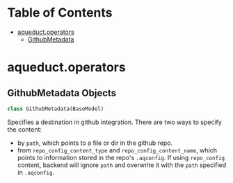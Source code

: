 # Table of Contents

* [aqueduct.operators](#aqueduct.operators)
  * [GithubMetadata](#aqueduct.operators.GithubMetadata)

<a id="aqueduct.operators"></a>

# aqueduct.operators

<a id="aqueduct.operators.GithubMetadata"></a>

## GithubMetadata Objects

```python
class GithubMetadata(BaseModel)
```

Specifies a destination in github integration.
There are two ways to specify the content:
-   by `path`, which points to a file or dir in the github repo.
-   from `repo_config_content_type` and `repo_config_content_name`, which points to
    information stored in the repo's `.aqconfig`.
If using `repo_config` content, backend will ignore `path` and overwrite it with
the `path` specified in `.aqconfig`.

